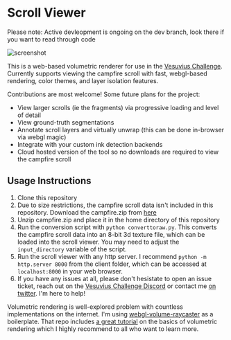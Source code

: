 # Scroll Viewer

Please note: Active devleopment is ongoing on the dev branch, look there if you want to read through code

![screenshot](./cover.png)

This is a web-based volumetric renderer for use in the [Vesuvius Challenge](https://scrollprize.org/). Currently supports viewing the campfire scroll with fast, webgl-based rendering, color themes, and layer isolation features. 

Contributions are most welcome! Some future plans for the project:
- View larger scrolls (ie the fragments) via progressive loading and level of detail
- View ground-truth segmentations
- Annotate scroll layers and virtually unwrap (this can be done in-browser via webgl magic)
- Integrate with your custom ink detection backends
- Cloud hosted version of the tool so no downloads are required to view the campfire scroll

## Usage Instructions
1. Clone this repository
2. Due to size restrictions, the campfire scroll data isn't included in this repository. Download the campfire.zip from [here](https://scrollprize.org/data)
3. Unzip campfire.zip and place it in the home directory of this repository
4. Run the conversion script with `python converttoraw.py`. This converts the campfire scroll data into an 8-bit 3d texture file, which can be loaded into the scroll viewer. You may need to adjust the `input_directory` variable of the script.
5. Run the scroll viewer with any http server. I recommend `python -m http.server 8000` from the client folder, which can be accessed at `localhost:8000` in your web browser.
6. If you have any issues at all, please don't hesistate to open an issue ticket, reach out on the [Vesuvius Challenge Discord](https://discord.gg/6FgWYNjb4N) or contact me [on twitter](https://twitter.com/LukeFarritor). I'm here to help!

Volumetric rendering is well-explored problem with countless implementations on the internet. I'm using [webgl-volume-raycaster](https://github.com/Twinklebear/webgl-volume-raycaster) as a boilerplate. That repo includes [a great tutorial](https://www.willusher.io/webgl/2019/01/13/volume-rendering-with-webgl) on the basics of volumetric rendering which I highly recommend to all who want to learn more.
